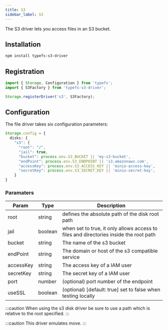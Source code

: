 ```yaml
---
title: S3
sidebar_label: S3
---
```


The S3 driver lets you access files in an S3 bucket.

## Installation
```bash
npm install typefs-s3-driver
```

## Registration

```typescript
import { Storage, Configuration } from 'typefs';
import { S3Factory } from 'typefs-s3-driver';

Storage.registerDriver('s3', S3Factory);
```

## Configuration

The file driver takes six configuration parameters:

```typescript
Storage.config = {
  disks: {
    "s3": {
      "root": "/",
      "jail": true,
      "bucket": process.env.S3_BUCKET || 'my-s3-bucket',
      "endPoint": process.env.S3_ENDPOINT || 's3.amazonaws.com',
      "accessKey": process.env.S3_ACCESS_KEY || 'minio-access-key',
      "secretKey": process.env.S3_SECRET_KEY || 'minio-secret-key',
    }
}
```

### Paramaters

| Param     | Type    | Description                                                                            |
| --------- | ------- | -------------------------------------------------------------------------------------- |
| root      | string  | defines the absolute path of the disk root path                                        |
| jail      | boolean | when set to true, it only allows access to files and directories inside the root path |
| bucket    | string  | The name of the s3 bucket                                                              |
| endPoint    | string  | The domain or host of the s3 compatible service                                      |
| accessKey | string  | The access key of a IAM user                                                           |
| secretKey | string  | The secret key of a IAM user                                                           |
| port      | number  | (optional) port number of the endpoint                                                 |
| useSSL    | boolean | (optional) [default: true] set to false when testing locally                           |


:::caution
When using the s3 disk driver be sure to use a path which is relative to the root specified.
:::

:::caution
This driver emulates move.
:::
